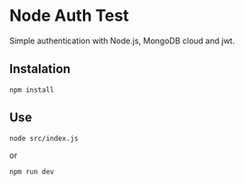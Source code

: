 # Node Auth Test

Simple authentication with Node.js, MongoDB cloud and jwt.

## Instalation

```npm install```

## Use

```node src/index.js```

or

```npm run dev```
